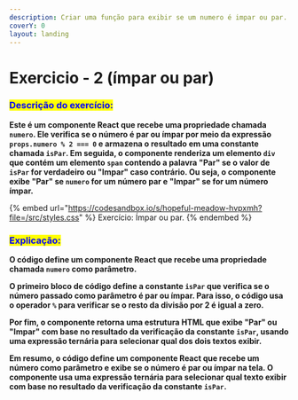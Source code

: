 ```yaml
---
description: Criar uma função para exibir se um numero é impar ou par.
coverY: 0
layout: landing
---
```


# Exercicio - 2 (ímpar ou par)

### <mark style="color:blue;">**Descrição do exercício:**</mark>

&#x20;**Este é um componente React que recebe uma propriedade chamada `numero`. Ele verifica se o número é par ou ímpar por meio da expressão `props.numero % 2 === 0` e armazena o resultado em uma constante chamada `isPar`. Em seguida, o componente renderiza um elemento `div` que contém um elemento `span` contendo a palavra "Par" se o valor de `isPar` for verdadeiro ou "Impar" caso contrário. Ou seja, o componente exibe "Par" se `numero` for um número par e "Impar" se for um número ímpar.**

{% embed url="https://codesandbox.io/s/hopeful-meadow-hvpxmh?file=/src/styles.css" %}
Exercício: Ímpar ou par.
{% endembed %}

### <mark style="color:blue;">Explicação:</mark>

**O código define um componente React  que recebe uma propriedade chamada `numero` como parâmetro.**

**O primeiro bloco de código define a constante `isPar` que verifica se o número passado como parâmetro é par ou ímpar. Para isso, o código usa o operador `%` para verificar se o resto da divisão por 2 é igual a zero.**

**Por fim, o componente retorna uma estrutura HTML que exibe "Par" ou "Impar" com base no resultado da verificação da constante `isPar`, usando uma expressão ternária para selecionar qual dos dois textos exibir.**

**Em resumo, o código define um componente React que recebe um número como parâmetro e exibe se o número é par ou ímpar na tela. O componente usa uma expressão ternária para selecionar qual texto exibir com base no resultado da verificação da constante `isPar`.**
